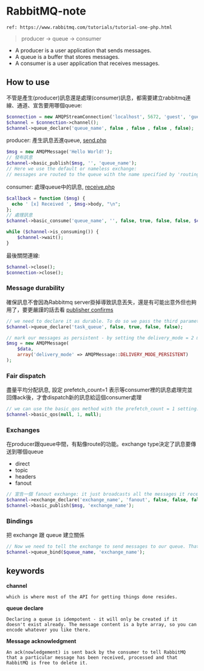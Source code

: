 # RabbitMQ-note
`ref: https://www.rabbitmq.com/tutorials/tutorial-one-php.html`

> producer ->  queue  -> consumer

- A producer is a user application that sends messages.
- A queue is a buffer that stores messages.
- A consumer is a user application that receives messages.

## How to use
不管是產生(producer)訊息還是處理(consumer)訊息，都需要建立rabbitmq連線、通道、宣吿要用哪個queue:
```php
$connection = new AMQPStreamConnection('localhost', 5672, 'guest', 'guest');
$channel = $connection->channel();
$channel->queue_declare('queue_name', false , false , false , false);
```

producer: 產生訊息丟進queue, [send.php](https://github.com/rabbitmq/rabbitmq-tutorials/blob/master/php/send.php)
```php
$msg = new AMQPMessage('Hello World!');
// 發布訊息
$channel->basic_publish($msg, '', 'queue_name'); 
// Here we use the default or nameless exchange: 
// messages are routed to the queue with the name specified by 'routing_key', if it exists. The 'routing_key' is the third argument to basic_publish
```

consumer: 處理queue中的訊息, [receive.php](https://github.com/rabbitmq/rabbitmq-tutorials/blob/master/php/receive.php)
```php
$callback = function ($msg) {
  echo ' [x] Received ', $msg->body, "\n";
};
// 處理訊息
$channel->basic_consume('queue_name', '', false, true, false, false, $callback);

while ($channel->is_consuming()) {
    $channel->wait();
}
```

最後關閉連線:
```php
$channel->close();
$connection->close();
```

### Message durability
確保訊息不會因為Rabbitmq server掛掉導致訊息丟失，還是有可能出意外但也夠用了，要更嚴謹的話去看 [publisher confirms](https://www.rabbitmq.com/confirms.html)
```php
// we need to declare it as durable. To do so we pass the third parameter to queue_declare as true:
$channel->queue_declare('task_queue', false, true, false, false);

// mark our messages as persistent - by setting the delivery_mode = 2 message property which AMQPMessage takes as part of the property array.
$msg = new AMQPMessage(
    $data,
    array('delivery_mode' => AMQPMessage::DELIVERY_MODE_PERSISTENT)
);
```

### Fair dispatch
盡量平均分配訊息, 設定 prefetch_count=1 表示等consumer裡的訊息處理完並回傳ack後，才會dispatch新的訊息給這個consumer處理
```php
// we can use the basic_qos method with the prefetch_count = 1 setting. This tells RabbitMQ not to give more than one message to a worker at a time.
$channel->basic_qos(null, 1, null);
```


### Exchanges
在producer跟queue中間，有點像route的功能。exchange type決定了訊息要傳送到哪個queue
 - direct
 - topic
 - headers
 - fanout
 
```php
// 宣告一個 fanout exchange: it just broadcasts all the messages it receives to all the queues it knows.
$channel->exchange_declare('exchange_name', 'fanout', false, false, false);
$channel->basic_publish($msg, 'exchange_name');
```
### Bindings
把 exchange 跟 queue 建立關係
```php
// Now we need to tell the exchange to send messages to our queue. That relationship between exchange and a queue is called a binding.
$channel->queue_bind($queue_name, 'exchange_name');
```

## keywords

**channel**

``` which is where most of the API for getting things done resides. ```

**queue declare**

```Declaring a queue is idempotent - it will only be created if it doesn't exist already. The message content is a byte array, so you can encode whatever you like there.```


**Message acknowledgment**

```An ack(nowledgement) is sent back by the consumer to tell RabbitMQ that a particular message has been received, processed and that RabbitMQ is free to delete it.```

 



